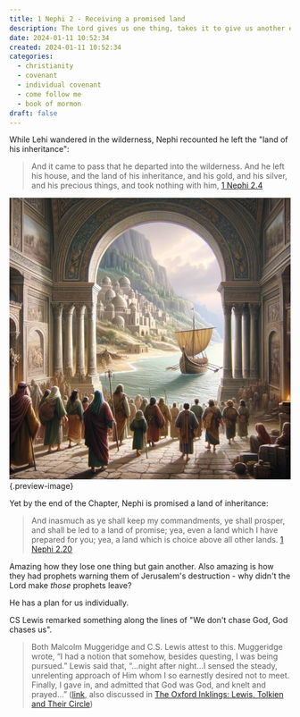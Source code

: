 ```yaml
---
title: 1 Nephi 2 - Receiving a promised land
description: The Lord gives us one thing, takes it to give us another even better
date: 2024-01-11 10:52:34
created: 2024-01-11 10:52:34
categories:
  - christianity
  - covenant
  - individual covenant
  - come follow me
  - book of mormon
draft: false
---
```

While Lehi wandered in the wilderness, Nephi recounted he left the "land of his inheritance":

> And it came to pass that he departed into the wilderness. And he left his house, and the land of his inheritance, and his gold, and his silver, and his precious things, and took nothing with him,
> [1 Nephi 2.4](../scriptures/1-nephi-2.4)

![Leaving the promised land](../img/dalle-leaving-the-promised-land.jpeg){.preview-image}

Yet by the end of the Chapter, Nephi is promised a land of inheritance:

> And inasmuch as ye shall keep my commandments, ye shall prosper, and shall be led to a land of promise; yea, even a land which I have prepared for you; yea, a land which is choice above all other lands.
> [1 Nephi 2.20](../scriptures/1-nephi-2.20)

Amazing how they lose one thing but gain another. Also amazing is how they had prophets warning them of Jerusalem's destruction - why didn't the Lord make *those* prophets leave? 

He has a plan for us individually.

CS Lewis remarked something along the lines of "We don't chase God, God chases us".

> Both Malcolm Muggeridge and C.S. Lewis attest to this. Muggeridge wrote, “I had a notion that somehow, besides questing, I was being pursued.” Lewis said that, “…night after night…I sensed the steady, unrelenting approach of Him whom I so earnestly desired not to meet. Finally, I gave in, and admitted that God was God, and knelt and prayed…” ([link](https://www.stettlerindependent.com/community/man-can-not-sidestep-thinking-about-god-faith-and-reflection-6606319), also discussed in [The Oxford Inklings: Lewis, Tolkien and Their Circle](../book-review/the-oxford-inklings-lewis-tolkien-and-their-circle.md))

